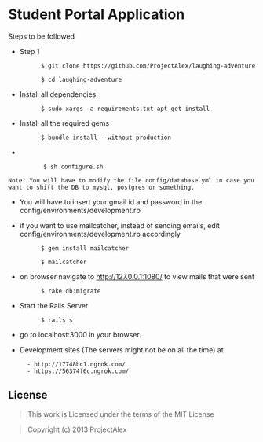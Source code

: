 Student Portal Application
==================
Steps to be followed

- Step 1
    
            $ git clone https://github.com/ProjectAlex/laughing-adventure

            $ cd laughing-adventure
- Install all dependencies. 
    
            $ sudo xargs -a requirements.txt apt-get install
- Install all the required gems
    
            $ bundle install --without production
- 
    
              $ sh configure.sh
    
    Note: You will have to modify the file config/database.yml in case you want to shift the DB to mysql, postgres or something. 

- You will have to insert your gmail id and password in the config/environments/development.rb

- if you want to use mailcatcher, instead of sending emails, edit config/environments/development.rb accordingly

            $ gem install mailcatcher 
    
            $ mailcatcher
    
- on browser navigate to http://127.0.0.1:1080/ to view mails that were sent 


            $ rake db:migrate
- Start the Rails Server 

            $ rails s
- go to localhost:3000 in your browser. 

- Development sites (The servers might not be on all the time) at 


        - http://17748bc1.ngrok.com/  
        - https://56374f6c.ngrok.com/
License
----------
>This work is Licensed under the terms of the MIT License

>Copyright (c) 2013 ProjectAlex
